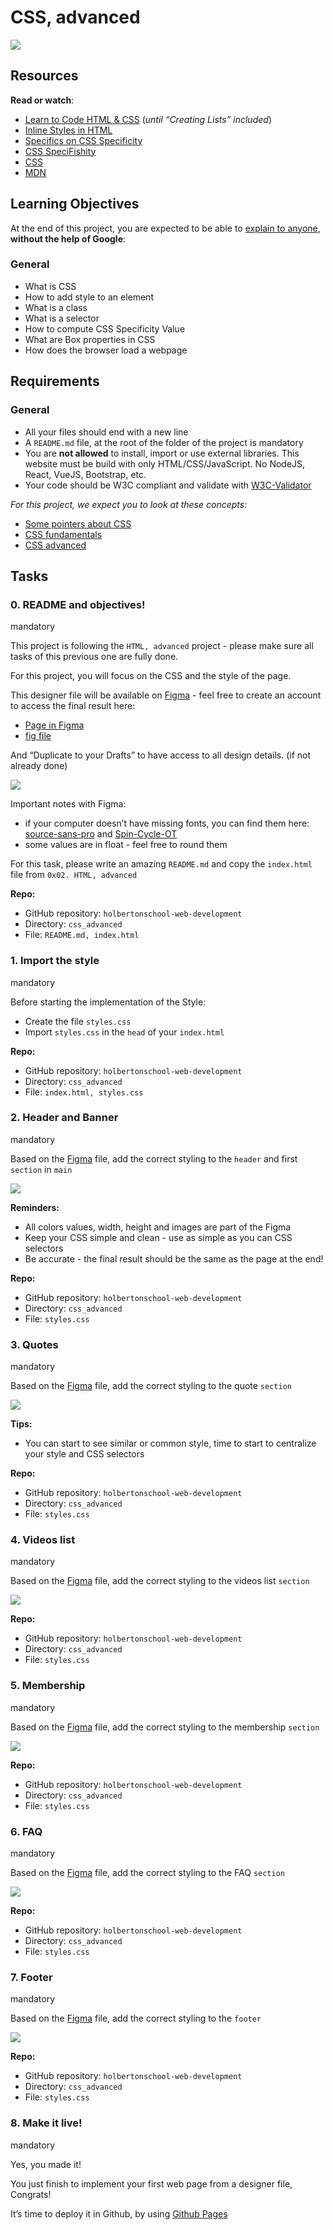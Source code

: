CSS, advanced
=============

![](https://s3.eu-west-3.amazonaws.com/hbtn.intranet/uploads/medias/2021/4/1f4cd63ecc3a8c03b0f4309b74aca179e225aabf.jpg?X-Amz-Algorithm=AWS4-HMAC-SHA256&X-Amz-Credential=AKIA4MYA5JM5DUTZGMZG%2F20241203%2Feu-west-3%2Fs3%2Faws4_request&X-Amz-Date=20241203T112032Z&X-Amz-Expires=86400&X-Amz-SignedHeaders=host&X-Amz-Signature=fbe63ff672e49ae4c919d73eb3d544548632fd54037e779f7625aba329063ed9)

Resources
---------

**Read or watch**:

*   [Learn to Code HTML & CSS](/rltoken/F2pX4OykI21fHe88c2epKQ "Learn to Code HTML & CSS") (_until “Creating Lists” included_)
*   [Inline Styles in HTML](/rltoken/1SJ8hD4imW6bcw5tzzeT3Q "Inline Styles in HTML")
*   [Specifics on CSS Specificity](/rltoken/GvRfPJeefroBDVvM0Mh02A "Specifics on CSS Specificity")
*   [CSS SpeciFishity](/rltoken/GvRfPJeefroBDVvM0Mh02A "CSS SpeciFishity")
*   [CSS](/rltoken/2s3Y6s-SLb-OtEhrtiQx3g "CSS")
*   [MDN](/rltoken/cUKKIIhFEfXqUbIsx0LRWQ "MDN")

Learning Objectives
-------------------

At the end of this project, you are expected to be able to [explain to anyone](/rltoken/3O8RRdO_zmZQ0_7vJP-x1g "explain to anyone"), **without the help of Google**:

### General

*   What is CSS
*   How to add style to an element
*   What is a class
*   What is a selector
*   How to compute CSS Specificity Value
*   What are Box properties in CSS
*   How does the browser load a webpage

Requirements
------------

### General

*   All your files should end with a new line
*   A `README.md` file, at the root of the folder of the project is mandatory
*   You are **not allowed** to install, import or use external libraries. This website must be build with only HTML/CSS/JavaScript. No NodeJS, React, VueJS, Bootstrap, etc.
*   Your code should be W3C compliant and validate with [W3C-Validator](/rltoken/tdfM5nIHc07ziIf2TmplKQ "W3C-Validator")

_For this project, we expect you to look at these concepts:_

*   [Some pointers about CSS](/concepts/840)
*   [CSS fundamentals](/concepts/841)
*   [CSS advanced](/concepts/847)

Tasks
-----

### 0\. README and objectives!

mandatory

This project is following the `HTML, advanced` project - please make sure all tasks of this previous one are fully done.

For this project, you will focus on the CSS and the style of the page.

This designer file will be available on [Figma](/rltoken/xpBbmWCQ6UbA5zJOC4VbEQ "Figma") - feel free to create an account to access the final result here:

*   [Page in Figma](/rltoken/WcoJ5j4uynlWPJYDc1T2Iw "Page in Figma")
*   [fig file](/rltoken/WfyjkKwVzm-sm45PQc28Cw "fig file")

And “Duplicate to your Drafts” to have access to all design details. (if not already done)

![](https://s3.eu-west-3.amazonaws.com/hbtn.intranet/uploads/medias/2020/3/559ad8d43fb61e310e2b.png?X-Amz-Algorithm=AWS4-HMAC-SHA256&X-Amz-Credential=AKIA4MYA5JM5DUTZGMZG%2F20241203%2Feu-west-3%2Fs3%2Faws4_request&X-Amz-Date=20241203T112032Z&X-Amz-Expires=86400&X-Amz-SignedHeaders=host&X-Amz-Signature=69f751fd8451d92ff720f1a8895b052e213d9b913a26ecfbf2a5796ce929767a)

Important notes with Figma:

*   if your computer doesn’t have missing fonts, you can find them here: [source-sans-pro](/rltoken/UdQuzPSdBNnOkWc-KkBdqw "source-sans-pro") and [Spin-Cycle-OT](/rltoken/NZS_cTcrHwbfSEyH53LGag "Spin-Cycle-OT")
*   some values are in float - feel free to round them

For this task, please write an amazing `README.md` and copy the `index.html` file from `0x02. HTML, advanced`

**Repo:**

*   GitHub repository: `holbertonschool-web-development`
*   Directory: `css_advanced`
*   File: `README.md, index.html`

### 1\. Import the style

mandatory

Before starting the implementation of the Style:

*   Create the file `styles.css`
*   Import `styles.css` in the `head` of your `index.html`

**Repo:**

*   GitHub repository: `holbertonschool-web-development`
*   Directory: `css_advanced`
*   File: `index.html, styles.css`

### 2\. Header and Banner

mandatory

Based on the [Figma](/rltoken/WcoJ5j4uynlWPJYDc1T2Iw "Figma") file, add the correct styling to the `header` and first `section` in `main`

![](https://s3.eu-west-3.amazonaws.com/hbtn.intranet/uploads/medias/2021/4/d334bcd363741f2c5e5f32cd6114f4bd85910290.jpg?X-Amz-Algorithm=AWS4-HMAC-SHA256&X-Amz-Credential=AKIA4MYA5JM5DUTZGMZG%2F20241203%2Feu-west-3%2Fs3%2Faws4_request&X-Amz-Date=20241203T112032Z&X-Amz-Expires=86400&X-Amz-SignedHeaders=host&X-Amz-Signature=2cb3d75931d13a947fcce43ae72091c458f606fa60d65d5681f1b5281dfd837e)

**Reminders:**

*   All colors values, width, height and images are part of the Figma
*   Keep your CSS simple and clean - use as simple as you can CSS selectors
*   Be accurate - the final result should be the same as the page at the end!

**Repo:**

*   GitHub repository: `holbertonschool-web-development`
*   Directory: `css_advanced`
*   File: `styles.css`

### 3\. Quotes

mandatory

Based on the [Figma](/rltoken/WcoJ5j4uynlWPJYDc1T2Iw "Figma") file, add the correct styling to the quote `section`

![](https://s3.eu-west-3.amazonaws.com/hbtn.intranet/uploads/medias/2021/4/ee0996ad34d3fae07261689c6f0b2cb5613880a9.jpg?X-Amz-Algorithm=AWS4-HMAC-SHA256&X-Amz-Credential=AKIA4MYA5JM5DUTZGMZG%2F20241203%2Feu-west-3%2Fs3%2Faws4_request&X-Amz-Date=20241203T112032Z&X-Amz-Expires=86400&X-Amz-SignedHeaders=host&X-Amz-Signature=3996932811aa4b64bdc12e1256a3c0b3186b130b1d6043d3babd3281803163a0)

**Tips:**

*   You can start to see similar or common style, time to start to centralize your style and CSS selectors

**Repo:**

*   GitHub repository: `holbertonschool-web-development`
*   Directory: `css_advanced`
*   File: `styles.css`

### 4\. Videos list

mandatory

Based on the [Figma](/rltoken/WcoJ5j4uynlWPJYDc1T2Iw "Figma") file, add the correct styling to the videos list `section`

![](https://s3.eu-west-3.amazonaws.com/hbtn.intranet/uploads/medias/2021/4/d47a729b9d6702221c8efc85b1230e99141c6d10.jpg?X-Amz-Algorithm=AWS4-HMAC-SHA256&X-Amz-Credential=AKIA4MYA5JM5DUTZGMZG%2F20241203%2Feu-west-3%2Fs3%2Faws4_request&X-Amz-Date=20241203T112032Z&X-Amz-Expires=86400&X-Amz-SignedHeaders=host&X-Amz-Signature=8cced694a8edad598a329378c5ad69294d6bee6404ba3c2d2271395eb91d409c)

**Repo:**

*   GitHub repository: `holbertonschool-web-development`
*   Directory: `css_advanced`
*   File: `styles.css`

### 5\. Membership

mandatory

Based on the [Figma](/rltoken/WcoJ5j4uynlWPJYDc1T2Iw "Figma") file, add the correct styling to the membership `section`

![](https://s3.eu-west-3.amazonaws.com/hbtn.intranet/uploads/medias/2021/4/aaf4bb53ac9d8944b1ced13aa4c7090e5eb3be2f.jpg?X-Amz-Algorithm=AWS4-HMAC-SHA256&X-Amz-Credential=AKIA4MYA5JM5DUTZGMZG%2F20241203%2Feu-west-3%2Fs3%2Faws4_request&X-Amz-Date=20241203T112032Z&X-Amz-Expires=86400&X-Amz-SignedHeaders=host&X-Amz-Signature=27555f155e60f5cf791ec563473168366ae24c42db1fe298bb17fc0bea798704)

**Repo:**

*   GitHub repository: `holbertonschool-web-development`
*   Directory: `css_advanced`
*   File: `styles.css`

### 6\. FAQ

mandatory

Based on the [Figma](/rltoken/WcoJ5j4uynlWPJYDc1T2Iw "Figma") file, add the correct styling to the FAQ `section`

![](https://s3.eu-west-3.amazonaws.com/hbtn.intranet/uploads/medias/2021/4/925cc37eab76934f55ba496627a1b39657dc141f.jpg?X-Amz-Algorithm=AWS4-HMAC-SHA256&X-Amz-Credential=AKIA4MYA5JM5DUTZGMZG%2F20241203%2Feu-west-3%2Fs3%2Faws4_request&X-Amz-Date=20241203T112032Z&X-Amz-Expires=86400&X-Amz-SignedHeaders=host&X-Amz-Signature=6291fa0e3a2e62841bd2e2f190e8286f922143fe7e2b64c44ef6c2e2a5f00d8e)

**Repo:**

*   GitHub repository: `holbertonschool-web-development`
*   Directory: `css_advanced`
*   File: `styles.css`

### 7\. Footer

mandatory

Based on the [Figma](/rltoken/WcoJ5j4uynlWPJYDc1T2Iw "Figma") file, add the correct styling to the `footer`

![](https://s3.eu-west-3.amazonaws.com/hbtn.intranet/uploads/medias/2021/4/90bf4d0180791e49a8656cdc617d1280c4ffe9bf.jpg?X-Amz-Algorithm=AWS4-HMAC-SHA256&X-Amz-Credential=AKIA4MYA5JM5DUTZGMZG%2F20241203%2Feu-west-3%2Fs3%2Faws4_request&X-Amz-Date=20241203T112032Z&X-Amz-Expires=86400&X-Amz-SignedHeaders=host&X-Amz-Signature=0bed043cfd1f6dec0d7932fda2781b54f8bdf793425a6d4fdfa80b4c869f0cb3)

**Repo:**

*   GitHub repository: `holbertonschool-web-development`
*   Directory: `css_advanced`
*   File: `styles.css`

### 8\. Make it live!

mandatory

Yes, you made it!

You just finish to implement your first web page from a designer file, Congrats!

It’s time to deploy it in Github, by using [Github Pages](/rltoken/bw-x7ITHhFxnm03gVIjiKw "Github Pages")
